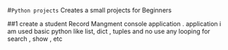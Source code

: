 #`Python projects`
Creates a small projects for Beginners 

  ##1
    create a student Record Mangment console application . application i am used basic python like list, dict , tuples and no use any looping for search , show  , etc 
    
